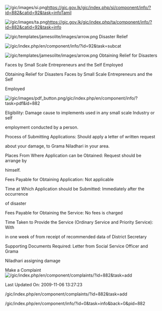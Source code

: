 <!-- Source: https://gic.gov.lk/gic/index.php/en/component/info/?id=882&catid=92&task=info -->

![/gic/images/si.png](/gic/images/si.png)https://gic.gov.lk/gic/index.php/si/component/info/?id=882&catid=92&task=infoTamil

![/gic/images/ta.png](/gic/images/ta.png)https://gic.gov.lk/gic/index.php/ta/component/info/?id=882&catid=92&task=info

![/gic/templates/jamesolite/images/arrow.png](/gic/templates/jamesolite/images/arrow.png) Disaster Relief

![/gic/index.php/en/component/info/?id=92&task=subcat](/gic/index.php/en/component/info/?id=92&task=subcat)

![/gic/templates/jamesolite/images/arrow.png](/gic/templates/jamesolite/images/arrow.png) Obtaining Relief for Disasters

Faces by Small Scale Entrepreneurs and the Self Employed

Obtaining Relief for Disasters Faces by Small Scale Entrepreneurs and the Self

Employed

![/gic/images/pdf_button.png](/gic/images/pdf_button.png)/gic/index.php/en/component/info/?task=pdf&id=882

Eligibility: Damage cause to implements used in any small scale Industry or self

employment conducted by a person.

Process of Submitting Applications: Should apply a letter of written request

about your damage, to Grama Niladhari in your area.

Places From Where Application can be Obtained: Request should be arrange by

himself.

Fees Payable for Obtaining Application: Not applicable

Time at Which Application should be Submitted: Immediately after the occurrence

of disaster

Fees Payable for Obtaining the Service: No fees is charged

Time Taken to Provide the Service (Ordinary Service and Priority Service): With

in one week of from receipt of recommended data of District Secretary

Supporting Documents Required: Letter from Social Service Officer and Grama

Niladhari assigning damage

Make a Complaint ![/gic/index.php/en/component/complaints/?id=882&task=add](/gic/index.php/en/component/complaints/?id=882&task=add)

Last Updated On: 2009-11-06 13:27:23

/gic/index.php/en/component/complaints/?id=882&task=add

/gic/index.php/en/component/info/?id=0&task=info&back=0&pid=882